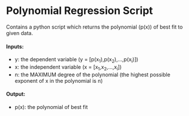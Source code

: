 # Polynomial Regression Script
Contains a python script which returns the polynomial (p(x)) of best fit to given data.

#### Inputs:
- y: the dependent variable (y = [p(x<sub>1</sub>),p(x<sub>2</sub>),...,p(x<sub>i</sub>)])
- x: the independent variable (x = [x<sub>1</sub>,x<sub>2</sub>,...,x<sub>i</sub>])
- n: the MAXIMUM degree of the polynomial (the highest possible exponent of x in the polynomial is n)

#### Output:
- p(x): the polynomial of best fit
